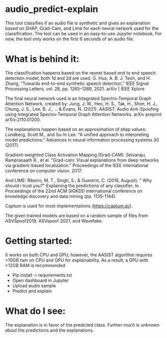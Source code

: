 # audio_predict-explain
This tool classifies if an audio file is synthetic and gives an explanation based on SHAP, Grad-Cam, and Lime for each neural network used for the classification. The tool can be used in an easy-to-use Jupyter notebook. For now, the tool only works on the first 6 seconds of an audio file. 

# What is behind it:

The classification happens based on the resnet based end to end speech detection model, both 1d and 2d are used.
G. Hua, A. B. J. Teoh, and H. Zhang, “Towards end-to-end synthetic speech detection,” IEEE Signal Processing Letters, vol. 28, pp. 1265–1269, 2021. arXiv | IEEE Xplore

The final neural network used is an Integrated Spectro-Temporal Graph Attention Network, created by:
Jung, J. W., Heo, H. S., Tak, H., Shim, H. J., Chung, J. S., Lee, B. J., ... & Evans, N. (2021). AASIST: Audio Anti-Spoofing using Integrated Spectro-Temporal Graph Attention Networks. arXiv preprint arXiv:2110.01200.

The explanations happen based on an approximation of shap values:
Lundberg, Scott M., and Su-In Lee. "A unified approach to interpreting model predictions." Advances in neural information processing systems 30 (2017).

Gradient-weighted Class Activation Mapping (Grad-CAM):
Selvaraju, Ramprasaath R., et al. "Grad-cam: Visual explanations from deep networks via gradient-based localization." Proceedings of the IEEE international conference on computer vision. 2017.

And LIME:
Ribeiro, M. T., Singh, S., & Guestrin, C. (2016, August). " Why should i trust you?" Explaining the predictions of any classifier. In Proceedings of the 22nd ACM SIGKDD international conference on knowledge discovery and data mining (pp. 1135-1144).

Captum is used for most implementations (https://captum.ai/). 

The given trained models are based on a random sample of files from ASVSpoof2019, ASVspoof 2021, and Wavefake.


# Getting started:
It works on both CPU and GPU, however, the AASIST algorithm requires >10GB ram on CPU and GPU for explainability. As a result, a GPU with >12GB RAM is recommended 
- Pip install -r requirements.txt
- Open dashboard in Jupyter 
- Upload audio sample 
- Predict and explain

# What do I see:
The explanation is in favor of the predicted class. 
Further much is unknown about the predictions and the explanations. 





